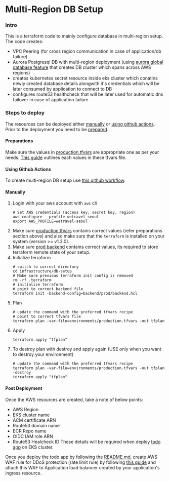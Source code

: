 # Multi-Region DB Setup

### Intro

This is a terraform code to mainly configure database in multi-region setup. The code creates:
- VPC Peering (for cross region communication in case of application/db failure)
- Aurora Postgresql DB with multi-region deployment (using [aurora global database feature](https://aws.amazon.com/rds/aurora/global-database/) that creates DB cluster which spans across AWS regions)
- creates kubernetes secret resource inside eks cluster which conatins newly created database details alongwith it's credentials which will be later consumed by application to connect to DB
- configures route53 healthcheck that will be later used for automatic dns failover in case of application failure

### Steps to deploy

The resources can be deployed either [manually](#manually) or [using github actions](#using-github-actions). Prior to the deployment you need to be [prepared](#preparations).

#### Preparations
Make sure the values in [production.tfvars](environments/production.tfvars) are appropriate one as per your needs. [This guide](values.md) outlines each values in these tfvars file.

#### Using Github Actions
To create multi-region DB setup use [this github workflow](../../.github/workflows/terraform-multi-region-db-prod.yml).

#### Manually

1. Login with your aws account with `aws` cli
   ```shell
   # Set AWS credentials (access key, secret key, region)
   aws configure --profile wetravel-seoul
   export AWS_PROFILE=wetravel-seoul
   ```
2. Make sure [production.tfvars](environments/production.tfvars) contains correct values (refer preparations section above) and also make sure that the `terraform` is installed on your system (version >= v1.3.0).
3. Make sure [prod backend](backend/prod/backend.hcl) contains correct values, its required to store terraform remote state of your setup.
4. Initialize terraform
   ```shell
   # switch to correct directory
   cd infrastructure/db-setup
   # Make sure previous terraform init config is removed
   rm -rf .terraform
   # initialize terraform
   # point to correct backend file
   terraform init -backend-config=backend/prod/backend.hcl
   ```
5. Plan
   ```shell
   # update the command with the preferred tfvars recipe 
   # point to correct tfvars file
   terraform plan -var-file=environments/production.tfvars -out tfplan
   ```
6. Apply
   ```shell
   terraform apply "tfplan"
   ```
7. To destroy plan with destroy and apply again (USE only when you want to destroy your environment)
   ```shell
   # update the command with the preferred tfvars recipe
   terraform plan -var-file=environments/production.tfvars -out tfplan -destroy
   terraform apply "tfplan"
   ```

#### Post Deployment

Once the AWS resources are created, take a note of below points:
- AWS Region
- EKS cluster name
- ACM certificate ARN
- Route53 domain name
- ECR Repo name
- OIDC IAM role ARN
- Route53 Healcheck ID
These details will be required when deploy [todo app](https://github.com/milindchawre/todo) on EKS cluster.

Once you deploy the todo app by following the [README.md](https://github.com/milindchawre/todo/blob/main/README.md), create AWS WAF rule for DDoS protection (rate limit rule) by following [this guide](https://aws.amazon.com/premiumsupport/knowledge-center/waf-mitigate-ddos-attacks/) and attach this WAF to Application load balancer created by your application's ingress resource.